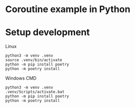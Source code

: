 # Coroutine example in Python

# Setup development

Linux
```shell
python3 -m venv .venv
source .venv/bin/activate
python -m pip install poetry
python -m poetry install
```

Windows CMD
```shell
python3 -m venv .venv
.venv/Scripts/activate.bat
python -m pip install poetry
python -m poetry install
```
